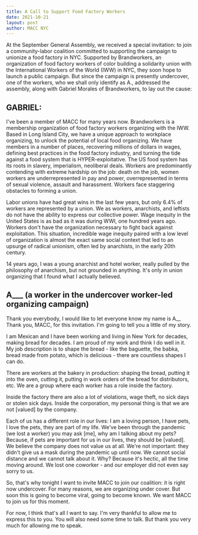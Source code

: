 ```yaml
---
title: A Call to Support Food Factory Workers
date: 2021-10-21
layout: post
author: MACC NYC
---
```


At the September General Assembly, we received a special invitation: to join a community-labor coalition committed to supporting the campaign to unionize a food factory in NYC. Supported by Brandworkers, an organization of food factory workers of color building a solidarity union with the International Workers of the World (IWW) in NYC, they soon hope to launch a public campaign. But since the campaign is presently undercover, one of the workers, who we shall only identify as A., addressed the assembly, along with Gabriel Morales of Brandworkers, to lay out the cause:

## GABRIEL:

I've been a member of MACC for many years now. Brandworkers is a membership organization of food factory workers organizing with the IWW. Based in Long Island City, we have a unique approach to workplace organizing, to unlock the potential of local food organizing. We have members in a number of places, recovering millions of dollars in wages, defining best practices in the food factory industry, and turning the tide against a food system that is HYPER-exploitative. The US food system has its roots in slavery, imperialism, neoliberal deals. Workers are predominantly contending with extreme hardship on the job: death on the job, women workers are underrepresented in pay and power, overrepresented in terms of sexual violence, assault and harassment. Workers face staggering obstacles to forming a union.

Labor unions have had great wins in the last few years, but only 6.4% of workers are represented by a union. We as workers, anarchists, and leftists do not have the ability to express our collective power. Wage inequity in the United States is as bad as it was during WWI, one hundred years ago. Workers don't have the organization necessary to fight back against exploitation. This situation, incredible wage inequity paired with a low level of organization  is almost the exact same social  context that led to an upsurge of radical unionism, often led by anarchists, in the early 20th century.

14 years ago, I was a young anarchist and hotel worker, really pulled by the philosophy of anarchism, but not grounded in anything. It's only in union organizing that I found what I actually believed.

## A___ (a worker in the undercover worker-led organizing campaign)

Thank you everybody, I would like to let everyone know my name is A__ Thank you, MACC, for this invitation. I'm going to tell you a little of my story.

I am Mexican and I have been working and living in New York for decades, making bread for decades. I am proud of my work and think I do well in it. My job description is to shape the bread - like the baguette, the babka, bread made from potato, which is delicious - there are countless shapes I can do.

There are workers at the bakery in production: shaping the bread, putting it into the oven, cutting it, putting in work orders of the bread for distributors, etc. We are a group where each worker has a role inside the factory.

Inside the factory there are also a lot of violations, wage theft, no sick days or stolen sick days. Inside the corporation, my personal thing is that we are not [valued] by the company.

Each of us has a different role in our lives: I am a loving person, I have pets, I love the pets, they are part of my life. We've been through the pandemic (we lost a worker) you may ask [me], why am I talking about my pets? Because, if pets are important for us in our lives, they should be [valued]. We believe the company does not value us at all. We're not important: they didn't give us a mask during the pandemic up until now. We cannot social distance and we cannot talk about it. Why? Because it's hectic, all the time moving around. We lost one coworker - and our employer did not even say sorry to us.

So, that's why tonight I want to invite MACC to join our coalition: it is right now undercover. For many reasons, we are organizing under cover. But soon this is going to become viral, going to become known. We want MACC to join us for this moment.

For now, I think that's all I want to say. I'm very thankful to allow me to express this to you. You will also need some time to talk. But thank you very much for allowing me to speak.
